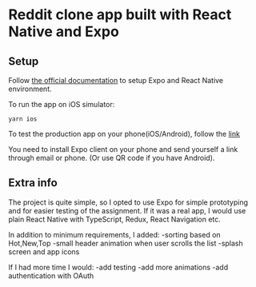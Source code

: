 # Reddit clone app built with React Native and Expo

## Setup
Follow [the official documentation](https://reactnative.dev/docs/environment-setup) to setup Expo and React Native environment.

To run the app on iOS simulator:
```
yarn ios 
```

To test the production app on your phone(iOS/Android), follow the [link](https://expo.io/@aleksefo/reddit-climate-action-plan)

You need to install Expo client on your phone and send yourself a link through email or phone. (Or use QR code if you have Android).


## Extra info

The project is quite simple, so I opted to use Expo for simple prototyping and for easier testing of the assignment.
If it was a real app, I would use plain React Native with TypeScript, Redux, React Navigation etc.

In addition to minimum requirements, I added:
-sorting based on Hot,New,Top
-small header animation when user scrolls the list
-splash screen and app icons

If I had more time I would:
-add testing
-add more animations
-add authentication with OAuth
